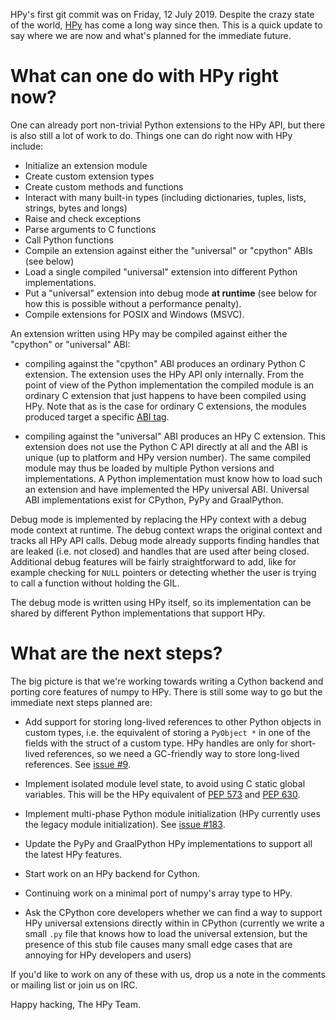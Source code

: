 <!--
.. title: HPy Status Update
.. slug: may-status-update
.. date: 2021-05-07 10:00:00 UTC
.. author: hodgestar
.. tags:
.. category:
.. link:
.. description:
.. type: text
-->


HPy's first git commit was on Friday, 12 July 2019. Despite the crazy state
of the world, [HPy](https://github.com/hpyproject/hpy/) has come a long way
since then. This is a quick update to say where we are now and what's planned
for the immediate future.

<!--TEASER_END-->

What can one do with HPy right now?
===================================

One can already port non-trivial Python extensions to the HPy API, but
there is also still a lot of work to do. Things one can do right now
with HPy include:

  - Initialize an extension module
  - Create custom extension types
  - Create custom methods and functions
  - Interact with many built-in types (including dictionaries, tuples,
    lists, strings, bytes and longs)
  - Raise and check exceptions
  - Parse arguments to C functions
  - Call Python functions
  - Compile an extension against either the "universal" or "cpython" ABIs (see below)
  - Load a single compiled "universal" extension into different Python implementations.
  - Put a "universal" extension into debug mode **at runtime** (see below
    for how this is possible without a performance penalty).
  - Compile extensions for POSIX and Windows (MSVC).

An extension written using HPy may be compiled against either the "cpython" or
"universal" ABI:

  - compiling against the "cpython" ABI produces an ordinary Python C extension.
    The extension uses the HPy API only internally. From the point of view of
    the Python implementation the compiled module is an ordinary C extension
    that just happens to have been compiled using HPy. Note that as is the case
    for ordinary C extensions, the modules produced target a specific
    [ABI tag](https://www.python.org/dev/peps/pep-0425/).

  - compiling against the "universal" ABI produces an HPy C extension. This
    extension does not use the Python C API directly at all and the ABI
    is unique (up to platform and HPy version number). The same compiled module
    may thus be loaded by multiple Python versions and implementations.
    A Python implementation must know how to load such an extension and have
    implemented the HPy universal ABI. Universal ABI implementations exist for
    CPython, PyPy and GraalPython.

Debug mode is implemented by replacing the HPy context with a debug mode
context at runtime. The debug context wraps the original context and tracks
all HPy API calls. Debug mode already supports finding handles that are
leaked (i.e. not closed) and handles that are used after being closed.
Additional debug features will be fairly straightforward to add, like for example checking for `NULL` pointers or detecting whether the user is trying to call a function without holding the GIL.

The debug mode is written using HPy itself, so its implementation can be
shared by different Python implementations that support HPy.


What are the next steps?
========================

The big picture is that we're working towards writing a Cython backend
and porting core features of numpy to HPy. There is still some way to go
but the immediate next steps planned are:

  - Add support for storing long-lived references to other Python objects in
    custom types, i.e. the equivalent of storing a ``PyObject *`` in
    one of the fields with the struct of a custom type. HPy handles are only for
    short-lived references, so we need a GC-friendly way to store long-lived
    references.
    See [issue #9](https://github.com/hpyproject/hpy/issues/9).

  - Implement isolated module level state, to avoid using C static global
    variables. This will be the HPy equivalent of
    [PEP 573](https://www.python.org/dev/peps/pep-0573/) and
    [PEP 630](https://www.python.org/dev/peps/pep-0630/).

  - Implement multi-phase Python module initialization (HPy currently uses the
    legacy module initialization).
    See [issue #183](https://github.com/hpyproject/hpy/pull/184).

  - Update the PyPy and GraalPython HPy implementations to support all the
    latest HPy features.

  - Start work on an HPy backend for Cython.

  - Continuing work on a minimal port of numpy's array type to HPy.

  - Ask the CPython core developers whether we can find a way to support
    HPy universal extensions directly within in CPython (currently we write
    a small `.py` file that knows how to load the universal extension, but
    the presence of this stub file causes many small edge cases that are
    annoying for HPy developers and users)

If you'd like to work on any of these with us, drop us a note in the
comments or mailing list or join us on IRC.

Happy hacking,
The HPy Team.
